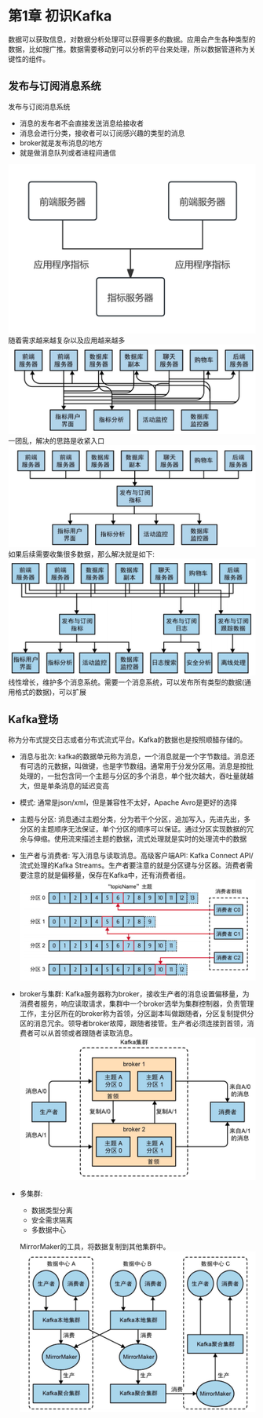 # 第1章 初识Kafka
数据可以获取信息，对数据分析处理可以获得更多的数据。应用会产生各种类型的数据，比如搜广推。数据需要移动到可以分析的平台来处理，所以数据管道称为关键性的组件。
## 发布与订阅消息系统
发布与订阅消息系统
- 消息的发布者不会直接发送消息给接收者
- 消息会进行分类，接收者可以订阅感兴趣的类型的消息
- broker就是发布消息的地方
- 就是做消息队列或者进程间通信

![单个直连的指标发布者](pic/单个直连的指标发布者.png)
随着需求越来越复杂以及应用越来越多
![多个直连的指标发布者](pic/多个直连的指标发布者.png)
一团乱，解决的思路是收紧入口
![指标发布与订阅系统](pic/指标发布与订阅系统.png)
如果后续需要收集很多数据，那么解决就是如下:
![多个发布与订阅系统](pic/多个发布与订阅系统.png)
线性增长，维护多个消息系统。需要一个消息系统，可以发布所有类型的数据(通用格式的数据)，可以扩展
## Kafka登场
称为分布式提交日志或者分布式流式平台。Kafka的数据也是按照顺醋存储的。
- 消息与批次: kafka的数据单元称为消息，一个消息就是一个字节数组。消息还有可选的元数据，叫做键，也是字节数组。通常用于分发分区用。消息是按批处理的，一批包含同一个主题与分区的多个消息，单个批次越大，吞吐量就越大，但是单条消息的延迟变高
- 模式: 通常是json/xml，但是兼容性不太好，Apache Avro是更好的选择
- 主题与分区: 消息通过主题分类，分为若干个分区，追加写入，先进先出，多分区的主题顺序无法保证，单个分区的顺序可以保证。通过分区实现数据的冗余与伸缩。使用流来描述主题的数据，流式处理就是实时的处理流中的数据
- 生产者与消费者: 写入消息与读取消息。高级客户端API: Kafka Connect API/流式处理的Kafka Streams。生产者要注意的就是分区键与分区器。消费者需要注意的就是偏移量，保存在Kafka中，还有消费者组。
  ![消费者群组从主题读取消息](pic/消费者群组从主题读取消息.png)
- broker与集群: Kafka服务器称为broker，接收生产者的消息设置偏移量，为消费者服务，响应读取请求，集群中一个broker选举为集群控制器，负责管理工作，主分区所在的broker称为首领，分区副本叫做跟随者，分区复制提供分区的消息冗余。领导者broker故障，跟随者接管。生产者必须连接到首领，消费者可以从首领或者跟随者读取消息。
  ![集群中的分区复制](pic/集群中的分区复制.png)
- 多集群:
  - 数据类型分离
  - 安全需求隔离
  - 多数据中心
  
  MirrorMaker的工具，将数据复制到其他集群中。
  ![多数据中心架构](pic/多数据中心架构.png)
  